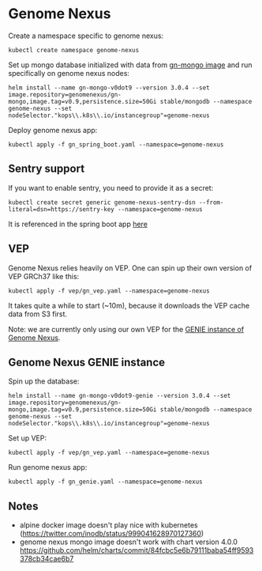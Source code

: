 # Genome Nexus
Create a namespace specific to genome nexus:
```
kubectl create namespace genome-nexus
```

Set up mongo database initialized with data from [gn-mongo image](https://hub.docker.com/r/genomenexus/gn-mongo/tags/) and run specifically on genome nexus nodes:
```
helm install --name gn-mongo-v0dot9 --version 3.0.4 --set image.repository=genomenexus/gn-mongo,image.tag=v0.9,persistence.size=50Gi stable/mongodb --namespace genome-nexus --set nodeSelector."kops\\.k8s\\.io/instancegroup"=genome-nexus
```
Deploy genome nexus app:
```
kubectl apply -f gn_spring_boot.yaml --namespace=genome-nexus
```

## Sentry support
If you want to enable sentry, you need to provide it as a secret:
```
kubectl create secret generic genome-nexus-sentry-dsn --from-literal=dsn=https://sentry-key --namespace=genome-nexus
```
It is referenced in the spring boot app [here](https://github.com/knowledgesystems/knowledgesystems-k8s-deployment/blob/master/genome-nexus/gn_spring_boot.yaml#L34-L38)

## VEP
Genome Nexus relies heavily on VEP. One can spin up their own version of VEP GRCh37 like this:

```
kubectl apply -f vep/gn_vep.yaml --namespace=genome-nexus
```

It takes quite a while to start (~10m), because it downloads the VEP cache data
from S3 first.

Note: we are currently only using our own VEP for the [GENIE instance of Genome
Nexus](./gn_genie.yaml).

## Genome Nexus GENIE instance
Spin up the database:
```
helm install --name gn-mongo-v0dot9-genie --version 3.0.4 --set image.repository=genomenexus/gn-mongo,image.tag=v0.9,persistence.size=50Gi stable/mongodb --namespace genome-nexus --set nodeSelector."kops\\.k8s\\.io/instancegroup"=genome-nexus
```
Set up VEP:
```
kubectl apply -f vep/gn_vep.yaml --namespace=genome-nexus
```
Run genome nexus app:
```
kubectl apply -f gn_genie.yaml --namespace=genome-nexus
```

## Notes
- alpine docker image doesn't play nice with kubernetes (https://twitter.com/inodb/status/999041628970127360)
- genome nexus mongo image doesn't work with chart version 4.0.0 https://github.com/helm/charts/commit/84fcbc5e6b79111baba54ff9593378cb34cae6b7
